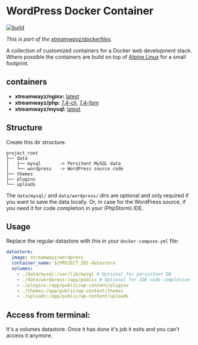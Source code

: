 # WordPress Docker Container

[![build](https://github.com/xtreamwayz/dockerfiles/workflows/build/badge.svg)](https://github.com/xtreamwayz/dockerfiles/actions)

_This is part of the [xtreamwayz/dockerfiles](https://github.com/xtreamwayz/dockerfiles)._

A collection of customized containers for a Docker web development stack. Where possible the containers are build on top of [Alpine Linux](http://alpinelinux.org/) for a small footprint.

## containers

- **xtreamwayz/nginx:** [latest](https://github.com/xtreamwayz/dockerfiles/blob/master/nginx/latest.dockerfile)
- **xtreamwayz/php:** [7.4-cli](https://github.com/xtreamwayz/dockerfiles/blob/master/php/7.4-cli.dockerfile), [7.4-fpm](https://github.com/xtreamwayz/dockerfiles/blob/master/php/7.4-fpm.dockerfile)
- **xtreamwayz/mysql:** [latest](https://github.com/xtreamwayz/dockerfiles/blob/master/mysql/latest.dockerfile)

## Structure

Create this dir structure:

    project_root
    ├── data
    │   ├── mysql       -> Persitent MySQL data
    │   └── wordpress   -> WordPress source code
    ├── themes
    ├── plugins
    └── uploads

The `data/mysql/` and `data/wordpress/` dirs are optional and only required if you want to save the data locally. Or, in case for the WordPress source, if you need it for code completion in your (PhpStorm) IDE.

## Usage

Replace the regular datastore with this in your `docker-compose.yml` file:

```yaml
datastore:
  image: xtreamwayz/wordpress
  container_name: ${PROJECT_ID}-datastore
  volumes:
    - ./data/mysql:/var/lib/mysql # Optional for persistent DB
    - ./data/wordpress:/app/public # Optional for IDE code completion
    - ./plugins:/app/public/wp-content/plugins
    - ./themes:/app/public/wp-content/themes
    - ./uploads:/app/public/wp-content/uploads
```

## Access from terminal:

It's a volumes datastore. Once it has done it's job it exits and you can't access it anymore.
